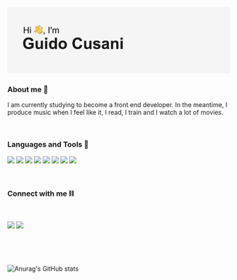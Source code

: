 <img src="https://github.com/gducsn/gducsn/blob/main/header/05.png?raw=true" alt="">

<h3 align="left">About me 📖</h3>

I am currently studying to become a front end developer. In the meantime, I produce music when I feel like it, I read, I train and I watch a lot of movies.

<p align="center">

</p>
<br>
<h3>Languages and Tools &#128296</h3>

<p align="left">
<a href="https://it.wikipedia.org/wiki/HTML5" target="_blank">
<img src="https://img.shields.io/badge/HTML-5-black?style=for-the-badge&logo=appveyor?link=http://left&link="></img></a>
<a href="https://www.w3.org/TR/2001/WD-css3-roadmap-20010523/" target="_blank">
<img src="https://img.shields.io/badge/CSS-3-black?style=for-the-badge&logo=appveyor?link=http://left&link="></img></a>
<a href="https://javascript.info/" target="_blank">
<img src="https://img.shields.io/badge/javascript-JS-black?style=for-the-badge&logo=appveyor?link="></img></a>
<a href="https://github.com/" target="_blank">
<img src="https://img.shields.io/badge/GITHUB-GIT-black?style=for-the-badge&logo=appveyor?link="></img></a>
<a href="https://it.wikipedia.org/wiki/Adobe_After_Effects" target="_blank">
<img src="https://img.shields.io/badge/Adobe%20-AAE-black?style=for-the-badge&logo=appveyor?link="></img></a>
<a href="https://it.wikipedia.org/wiki/Adobe_Photoshop" target="_blank">
<img src="https://img.shields.io/badge/Adobe%20-PH-black?style=for-the-badge&logo=appveyor?link"></img></a>
<a href="https://it.wikipedia.org/wiki/Microsoft_Office" target="_blank">
<img src="https://img.shields.io/badge/OFFICE%20-MSOffice-black?style=for-the-badge&logo=appveyor?link="></img></a>
<a href="https://it.wikipedia.org/wiki/Ableton_Live" target="_blank">
<img src="https://img.shields.io/badge/ABLETON%20-LIVE-black?style=for-the-badge&logo=appveyor?link="></img></a>
    
</p>

<br>

<h3>Connect with me ⛓</h3>

<br>
<p align="left">

<a href="https://www.instagram.com/gducsn" target="_blank">
<img src="https://img.shields.io/badge/INSTAGRAM-IG-black?style=for-the-badge&logo=appveyor?link="></img></a>
<a href="mailto:gducsngmail.com" target="_blank">
<img src="https://img.shields.io/badge/EMAIL-GMAIL-black?style=for-the-badge&logo=appveyor?link="></img></a>
</p>

<br>
<br>
<br>

![Anurag's GitHub stats](https://github-readme-stats.vercel.app/api?username=gducsn&show_icons=true&theme=dark)
###



